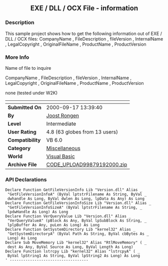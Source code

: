 ﻿<div align="center">

## EXE / DLL / OCX  File \- information


</div>

### Description

This sample project shows how to get the following information out of EXE / DLL / OCX files: CompanyName , FileDescription , fileVersion , InternalName , LegalCopyright , OriginalFileName , ProductName , ProductVersion
 
### More Info
 
Name of file to inquire

CompanyName , FileDescription , fileVersion , InternalName , LegalCopyright , OriginalFileName , ProductName , ProductVersion

none (tested under W2K)


<span>             |<span>
---                |---
**Submitted On**   |2000-09-17 13:39:40
**By**             |[Joost Rongen](https://github.com/Planet-Source-Code/PSCIndex/blob/master/ByAuthor/joost-rongen.md)
**Level**          |Intermediate
**User Rating**    |4.8 (63 globes from 13 users)
**Compatibility**  |VB 6\.0
**Category**       |[Miscellaneous](https://github.com/Planet-Source-Code/PSCIndex/blob/master/ByCategory/miscellaneous__1-1.md)
**World**          |[Visual Basic](https://github.com/Planet-Source-Code/PSCIndex/blob/master/ByWorld/visual-basic.md)
**Archive File**   |[CODE\_UPLOAD99879192000\.zip](https://github.com/Planet-Source-Code/joost-rongen-exe-dll-ocx-file-information__1-11550/archive/master.zip)

### API Declarations

```
Declare Function GetFileVersionInfo Lib "Version.dll" Alias _
 "GetFileVersionInfoA" (ByVal lptstrFilename As String, ByVal _
 dwhandle As Long, ByVal dwlen As Long, lpData As Any) As Long
Declare Function GetFileVersionInfoSize Lib "Version.dll" Alias _
 "GetFileVersionInfoSizeA" (ByVal lptstrFilename As String, _
 lpdwHandle As Long) As Long
Declare Function VerQueryValue Lib "Version.dll" Alias _
 "VerQueryValueA" (pBlock As Any, ByVal lpSubBlock As String, _
 lplpBuffer As Any, puLen As Long) As Long
Declare Function GetSystemDirectory Lib "kernel32" Alias _
 "GetSystemDirectoryA" (ByVal Path As String, ByVal cbBytes As _
 Long) As Long
Declare Sub MoveMemory Lib "kernel32" Alias "RtlMoveMemory" ( _
 dest As Any, ByVal Source As Long, ByVal Length As Long)
Declare Function lstrcpy Lib "kernel32" Alias "lstrcpyA" ( _
 ByVal lpString1 As String, ByVal lpString2 As Long) As Long
' -----------------------------------
```





